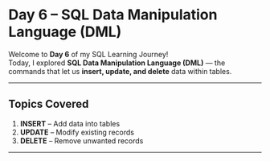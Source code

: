 #  Day 6 – SQL Data Manipulation Language (DML)

Welcome to **Day 6** of my SQL Learning Journey!  
Today, I explored **SQL Data Manipulation Language (DML)** — the commands that let us **insert, update, and delete** data within tables.

---

##  Topics Covered
1. **INSERT** – Add data into tables  
2. **UPDATE** – Modify existing records  
3. **DELETE** – Remove unwanted records  

---
